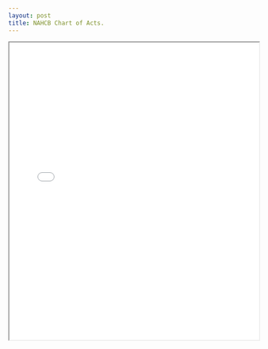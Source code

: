 ```yaml
---
layout: post
title: NAHCB Chart of Acts.
---
```


<div class="pdf-container">
    <iframe src="/assets/nacpb_material/nahb-chart-of-accounts-2016.pdf#zoom=FitH" 
    height="600" width="100%" allowFullScreen="true">
    </iframe>
</div>